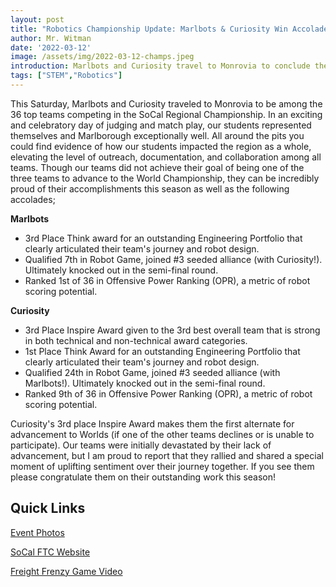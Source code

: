 ```yaml
---
layout: post
title: "Robotics Championship Update: Marlbots & Curiosity Win Accolades"
author: Mr. Witman
date: '2022-03-12'
image: /assets/img/2022-03-12-champs.jpeg
introduction: Marlbots and Curiosity travel to Monrovia to conclude their competition season at the SoCal Regional Championship
tags: ["STEM","Robotics"]
---
```


This Saturday, Marlbots and Curiosity traveled to Monrovia to be among the 36 top teams competing in the SoCal Regional Championship. In an exciting and celebratory day of judging and match play, our students represented themselves and Marlborough exceptionally well. All around the pits you could find evidence of how our students impacted the region as a whole, elevating the level of outreach, documentation, and collaboration among all teams. Though our teams did not achieve their goal of being one of the three teams to advance to the World Championship, they can be incredibly proud of their accomplishments this season as well as the following accolades;

__Marlbots__
* 3rd Place Think award for an outstanding Engineering Portfolio that clearly articulated their team's journey and robot design.
* Qualified 7th in Robot Game, joined #3 seeded alliance (with Curiosity!). Ultimately knocked out in the semi-final round.
* Ranked 1st of 36 in Offensive Power Ranking (OPR), a metric of robot scoring potential.

__Curiosity__
* 3rd Place Inspire Award given to the 3rd best overall team that is strong in both technical and non-technical award categories.
* 1st Place Think Award for an outstanding Engineering Portfolio that clearly articulated their team's journey and robot design.
* Qualified 24th in Robot Game, joined #3 seeded alliance (with Marlbots!). Ultimately knocked out in the semi-final round.
* Ranked 9th of 36 in Offensive Power Ranking (OPR), a metric of robot scoring potential.

Curiosity's 3rd place Inspire Award makes them the first alternate for advancement to Worlds (if one of the other teams declines or is unable to participate). Our teams were initially devastated by their lack of advancement, but I am proud to report that they rallied and shared a special moment of uplifting sentiment over their journey together. If you see them please congratulate them on their outstanding work this season!

## **Quick Links**
[Event Photos](https://photos.app.goo.gl/ugrBgDLsT5Hb4qX27)

[SoCal FTC Website](http://www.firsttechsocal.org/)

[Freight Frenzy Game Video](https://www.youtube.com/watch?v=I6lX12idAf8)
